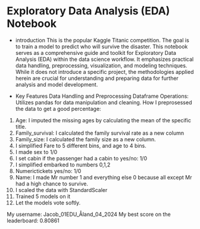 # Exploratory Data Analysis (EDA) Notebook
* introduction
This is the popular Kaggle Titanic competition. The goal is to train a model to predict who will survive the disaster. 
This notebook serves as a comprehensive guide and toolkit for Exploratory Data Analysis (EDA) within the data science workflow. It emphasizes practical data handling, preprocessing, visualization, and modeling techniques. While it does not introduce a specific project, the methodologies applied herein are crucial for understanding and preparing data for further analysis and model development.

* Key Features
Data Handling and Preprocessing
Dataframe Operations: Utilizes pandas for data manipulation and cleaning.
How I preprosessed the data to get a good percentage:

1. Age: I imputed the missing ages by calculating the mean of the specific title.
2. Family_survival: I calculated the family survival rate as a new column
3. Family_size: I calculated the family size as a new column.
4. I simplified Fare to 5 different bins, and age to 4 bins.
5. I made sex to 1/0
6. I set cabin if the passenger had a cabin to yes/no: 1/0
7. I simplified embarked to numbers 0,1,2
8. Numerictickets yes/no: 1/0
9. Name: I made Mr number 1 and everything else 0 because all except Mr had a high chance to survive.
10. I scaled the data with StandardScaler
11. Trained 5 models on it
12. Let the models vote softly.

My username: Jacob_01EDU_Åland_04_2024
My best score on the leaderboard: 0.80861
